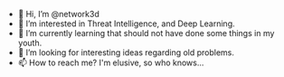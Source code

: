 - 👋 Hi, I’m @network3d
- 👀 I’m interested in Threat Intelligence, and Deep Learning.
- 🌱 I’m currently learning that should not have done some things in my youth.
- 💞️ I’m looking for interesting ideas regarding old problems.
- 📫 How to reach me? I'm elusive, so who knows...

<!---
network3d/network3d is a ✨ special ✨ repository because its `README.md` (this file) appears on your GitHub profile.
You can click the Preview link to take a look at your changes.
--->
